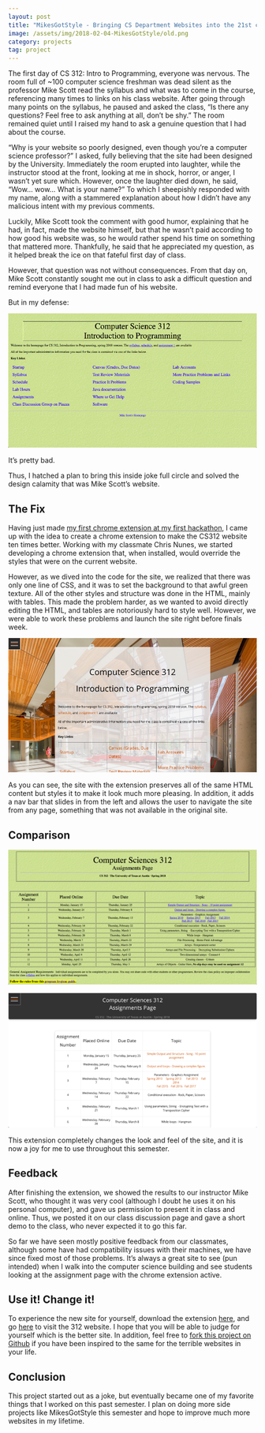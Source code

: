 ```yaml
---
layout: post
title: "MikesGotStyle - Bringing CS Department Websites into the 21st century"
image: /assets/img/2018-02-04-MikesGotStyle/old.png
category: projects
tag: project
---
```


The first day of CS 312: Intro to Programming, everyone was nervous. The room full of ~100 computer science freshman was dead silent as the professor Mike Scott read the syllabus and what was to come in the course, referencing many times to links on his class website. After going through many points on the syllabus, he paused and asked the class, “Is there any questions? Feel free to ask anything at all, don’t be shy.” The room remained quiet until I raised my hand to ask a genuine question that I had about the course.

“Why is your website so poorly designed, even though you’re a computer science professor?” I asked, fully believing that the site had been designed by the University. Immediately the room erupted into laughter, while the instructor stood at the front, looking at me in shock, horror, or anger, I wasn’t yet sure which. However, once the laughter died down, he said, “Wow… wow… What is your name?” To which I sheepishly responded with my name, along with a stammered explanation about how I didn’t have any malicious intent with my previous comments.

Luckily, Mike Scott took the comment with good humor, explaining that he had, in fact, made the website himself, but that he wasn’t paid according to how good his website was, so he would rather spend his time on something that mattered more. Thankfully, he said that he appreciated my question, as it helped break the ice on that fateful first day of class.

However, that question was not without consequences. From that day on, Mike Scott constantly sought me out in class to ask a difficult question and remind everyone that I had made fun of his website.

But in my defense:

![Old homepage](/assets/img/2018-02-04-MikesGotStyle/old.png)

It’s pretty bad.

Thus, I hatched a plan to bring this inside joke full circle and solved the design calamity that was Mike Scott’s website.

## The Fix

Having just made [my first chrome extension at my first hackathon](https://medium.com/@villarreallevi/mypage-a-chrome-extension-for-dyslexia-2e48035b913), I came up with the idea to create a chrome extension to make the CS312 website ten times better. Working with my classmate Chris Nunes, we started developing a chrome extension that, when installed, would override the styles that were on the current website.

However, as we dived into the code for the site, we realized that there was only one line of CSS, and it was to set the background to that awful green texture. All of the other styles and structure was done in the HTML, mainly with tables. This made the problem harder, as we wanted to avoid directly editing the HTML, and tables are notoriously hard to style well. However, we were able to work these problems and launch the site right before finals week.

![New homepage](/assets/img/2018-02-04-MikesGotStyle/new.png)

As you can see, the site with the extension preserves all of the same HTML content but styles it to make it look much more pleasing. In addition, it adds a nav bar that slides in from the left and allows the user to navigate the site from any page, something that was not available in the original site.

## Comparison

![Old assignments page](/assets/img/2018-02-04-MikesGotStyle/compare1.png)

![New assignments page](/assets/img/2018-02-04-MikesGotStyle/compare2.png)

This extension completely changes the look and feel of the site, and it is now a joy for me to use throughout this semester.

## Feedback

After finishing the extension, we showed the results to our instructor Mike Scott, who thought it was very cool (although I doubt he uses it on his personal computer), and gave us permission to present it in class and online. Thus, we posted it on our class discussion page and gave a short demo to the class, who never expected it to go this far.

So far we have seen mostly positive feedback from our classmates, although some have had compatibility issues with their machines, we have since fixed most of those problems. It’s always a great site to see (pun intended) when I walk into the computer science building and see students looking at the assignment page with the chrome extension active.

## Use it! Change it!

To experience the new site for yourself, download the extension [here](https://chrome.google.com/webstore/detail/mikes-got-style/bpfphblljclepkkgcemfhckcebchiled), and go [here](http://www.cs.utexas.edu/~scottm/cs312/) to visit the 312 website. I hope that you will be able to judge for yourself which is the better site. In addition, feel free to [fork this project on Github](https://github.com/leviv/Mikes-Got-Style) if you have been inspired to the same for the terrible websites in your life.

## Conclusion

This project started out as a joke, but eventually became one of my favorite things that I worked on this past semester. I plan on doing more side projects like MikesGotStyle this semester and hope to improve much more websites in my lifetime.
